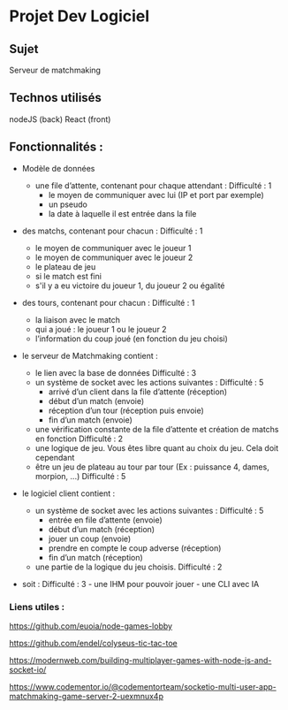 # Projet Dev Logiciel 


## Sujet

Serveur de matchmaking 





## Technos utilisés  
nodeJS (back)
React (front)




## Fonctionnalités : 

- Modèle de données 
	- une file d’attente, contenant pour chaque attendant : Difficulté : 1
		- le moyen de communiquer avec lui (IP et port par exemple)
		- un pseudo
		- la date à laquelle il est entrée dans la file


- des matchs, contenant pour chacun : Difficulté : 1
	- le moyen de communiquer avec le joueur 1
	- le moyen de communiquer avec le joueur 2
	- le plateau de jeu
	- si le match est fini
	- s'il y a eu victoire du joueur 1, du joueur 2 ou égalité


- des tours, contenant pour chacun : Difficulté : 1
	- la liaison avec le match
	- qui a joué : le joueur 1 ou le joueur 2
	- l’information du coup joué (en fonction du jeu choisi)


-	le serveur de Matchmaking contient :
	- le lien avec la base de données Difficulté : 3
	- un système de socket avec les actions suivantes : Difficulté : 5
		- arrivé d’un client dans la file d’attente (réception)
		- début d’un match (envoie)
		- réception d’un tour (réception puis envoie)
		- fin d’un match (envoie)
	- une vérification constante de la file d’attente et création de matchs en fonction Difficulté : 2
	- une logique de jeu. Vous êtes libre quant au choix du jeu. Cela doit cependant
	- être un jeu de plateau au tour par tour (Ex : puissance 4, dames, morpion, ...) Difficulté : 5


- le logiciel client contient :
	- un système de socket avec les actions suivantes : Difficulté : 5
		- entrée en file d’attente (envoie)
		- début d’un match (réception)
		- jouer un coup (envoie)
		- prendre en compte le coup adverse (réception)
		- fin d’un match (réception)
	- une partie de la logique du jeu choisis. Difficulté : 2


- soit : Difficulté : 3
		- une IHM pour pouvoir jouer
		- une CLI avec IA



### Liens utiles : 


https://github.com/euoia/node-games-lobby

https://github.com/endel/colyseus-tic-tac-toe


https://modernweb.com/building-multiplayer-games-with-node-js-and-socket-io/

https://www.codementor.io/@codementorteam/socketio-multi-user-app-matchmaking-game-server-2-uexmnux4p



